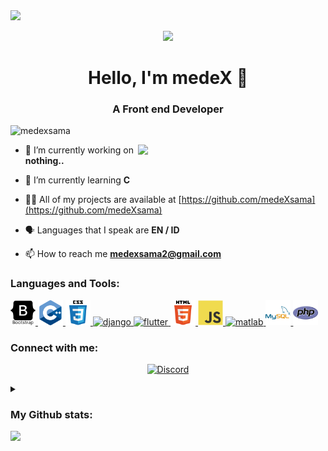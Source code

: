 <img src="https://user-images.githubusercontent.com/73097560/115834477-dbab4500-a447-11eb-908a-139a6edaec5c.gif">
<p align="center">
<img width="500" src="https://media1.tenor.com/m/1maawU1NsgwAAAAd/yoimiya.gif"/>
</p>
<h1 align="center">Hello, I'm medeX 🙂</h1>
<h3 align="center">A Front end Developer</h3>

<p align="left"> <img src="https://komarev.com/ghpvc/?username=medexsama&label=Profile%20views&color=0e75b6&style=flat" alt="medexsama" /> </p>

<img align="right" width="300" src="https://static.wikia.nocookie.net/gensin-impact/images/a/ab/Icon_Emoji_Paimon%27s_Paintings_08_Yoimiya_2.png/revision/latest/scale-to-width-down/250?cb=20220311062408">

- 🔭 I’m currently working on **nothing..**

- 🌱 I’m currently learning **C**

- 👨‍💻 All of my projects are available at [https://github.com/medeXsama](https://github.com/medeXsama)

- 🗣️ Languages that I speak are **EN / ID**

- 📫 How to reach me **medexsama2@gmail.com**

<h3 align="left">Languages and Tools:</h3>
<p align="left"> <a href="https://getbootstrap.com" target="_blank" rel="noreferrer"> <img src="https://raw.githubusercontent.com/devicons/devicon/master/icons/bootstrap/bootstrap-plain-wordmark.svg" alt="bootstrap" width="40" height="40"/> </a> <a href="https://www.w3schools.com/cpp/" target="_blank" rel="noreferrer"> <img src="https://raw.githubusercontent.com/devicons/devicon/master/icons/cplusplus/cplusplus-original.svg" alt="cplusplus" width="40" height="40"/> </a> <a href="https://www.w3schools.com/css/" target="_blank" rel="noreferrer"> <img src="https://raw.githubusercontent.com/devicons/devicon/master/icons/css3/css3-original-wordmark.svg" alt="css3" width="40" height="40"/> </a> <a href="https://www.djangoproject.com/" target="_blank" rel="noreferrer"> <img src="https://cdn.worldvectorlogo.com/logos/django.svg" alt="django" width="40" height="40"/> </a> <a href="https://flutter.dev" target="_blank" rel="noreferrer"> <img src="https://www.vectorlogo.zone/logos/flutterio/flutterio-icon.svg" alt="flutter" width="40" height="40"/> </a> <a href="https://www.w3.org/html/" target="_blank" rel="noreferrer"> <img src="https://raw.githubusercontent.com/devicons/devicon/master/icons/html5/html5-original-wordmark.svg" alt="html5" width="40" height="40"/> </a> <a href="https://developer.mozilla.org/en-US/docs/Web/JavaScript" target="_blank" rel="noreferrer"> <img src="https://raw.githubusercontent.com/devicons/devicon/master/icons/javascript/javascript-original.svg" alt="javascript" width="40" height="40"/> </a> <a href="https://www.mathworks.com/" target="_blank" rel="noreferrer"> <img src="https://upload.wikimedia.org/wikipedia/commons/2/21/Matlab_Logo.png" alt="matlab" width="40" height="40"/> </a> <a href="https://www.mysql.com/" target="_blank" rel="noreferrer"> <img src="https://raw.githubusercontent.com/devicons/devicon/master/icons/mysql/mysql-original-wordmark.svg" alt="mysql" width="40" height="40"/> </a> <a href="https://www.php.net" target="_blank" rel="noreferrer"> <img src="https://raw.githubusercontent.com/devicons/devicon/master/icons/php/php-original.svg" alt="php" width="40" height="40"/> </a> </p>

<h3 align="left">Connect with me:</h3>
<p align="center">
    <a href="https://discord.com/users/460122417281630229"><img src="https://lanyard.cnrad.dev/api/460122417281630229?borderRadius=20px&bg=transparent&idleMessage=Probably%20Sleeping..." alt="Discord" width="450"/></a>
</p>

<details>
    <summary><h3>My Github stats:</h3></summary>
<p align="left"> <a href="https://github.com/ryo-ma/github-profile-trophy"><img src="https://github-profile-trophy.vercel.app/?username=medexsama" alt="medexsama" /></a> </p>

<p><img align="left" src="https://github-readme-stats.vercel.app/api/top-langs?username=medexsama&show_icons=true&locale=en&layout=compact" alt="medexsama" /></p>

<p>&nbsp;<img align="center" src="https://github-readme-stats.vercel.app/api?username=medexsama&show_icons=true&locale=en" alt="medexsama" /></p>
  </details>
<img src="https://user-images.githubusercontent.com/73097560/115834477-dbab4500-a447-11eb-908a-139a6edaec5c.gif">
